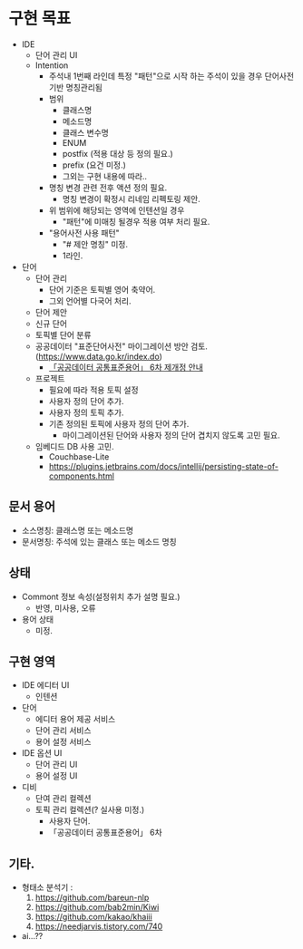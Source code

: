 # 구현 목표
- IDE
    - 단어 관리 UI
    - Intention
        - 주석내 1번째 라인데 특정 "패턴"으로 시작 하는 주석이 있을 경우 단어사전 기반 명칭관리됨
        - 범위
            - 클래스명
            - 메소드명
            - 클래스 변수명
            - ENUM
            - postfix (적용 대상 등 정의 필요.)
            - prefix (요건 미정.)
            - 그외는 구현 내용에 따라..
        - 명칭 변경 관련 전후 액션 정의 필요.
            - 명칭 변경이 확정시 리네임 리펙토링 제안.
        - 위 범위에 해당되는 영역에 인텐션일 경우
            - "패턴"에 미매칭 될경우 적용 여부 처리 필요.
        - "용어사전 사용 패턴"
            - "# 제안 명칭" 미정.
            - 1라인.
- 단어
    - 단어 관리
        - 단어 기준은 토픽별 영어 축약어.
        - 그외 언어별 다국어 처리.
    - 단어 제안
    - 신규 단어
    - 토픽별 단어 분류
    - 공공데이터 "표준단어사전" 마이그레이션 방안 검토.(https://www.data.go.kr/index.do)
        - [「공공데이터 공통표준용어」 6차 제개정 안내](https://www.data.go.kr/bbs/rcr/selectRecsroom.do?pageIndex=1&originId=PDS_0000000001165+++&atchFileId=FILE_000000002835674&searchCondition3=&searchCondition2=2&cndCtgryLaword=Y&cndCtgryEdc=Y&cndCtgryBigdata=Y&cndCtgryStd=Y&cndCtgryNews=Y&cndCtgryContest=&cndCtgryEtc=Y&cndCtgryCardNews=&bindCndCtgry=PDTY01%2CPDTY02%2CPDTY03%2CPDTY04%2CPDTY05%2CPDTY06&sort-post=2&searchKeyword1=공통표준용어&Laword=PDTY01&Edc=PDTY02&Bigdata=PDTY03&Std=PDTY04&News=PDTY05&Etc=PDTY06)
    - 프로젝트
        - 필요에 따라 적용 토픽 설정
        - 사용자 정의 단어 추가.
        - 사용자 정의 토픽 추가.
        - 기존 정의된 토픽에 사용자 정의 단어 추가.
            - 마이그레이션된 단어와 사용자 정의 단어 겹치지 않도록 고민 필요.
    - 임베디드 DB 사용 고민.
        - Couchbase-Lite
        - https://plugins.jetbrains.com/docs/intellij/persisting-state-of-components.html

## 문서 용어
- 소스명칭: 클래스명 또는 메소드명
- 문서명칭: 주석에 있는 클래스 또는 메소드 명칭

## 상태
- Commont 정보 속성(설정위치 추가 설명 필요.)
    * 반영, 미사용, 오류
- 용어 상태
    * 미정.

## 구현 영역
- IDE 에디터 UI
    - 인텐션
- 단어
    - 에디터 용어 제공 서비스
    - 단어 관리 서비스
    - 용어 설정 서비스
- IDE 옵션 UI
    - 단어 관리 UI
    - 용어 설정 UI
- 디비
    - 단여 관리 컬렉션
    - 토픽 관리 컬렉션(? 실사용 미정.)
        - 사용자 단어.
        - 「공공데이터 공통표준용어」 6차


## 기타.
- 형태소 분석기 :
    1. https://github.com/bareun-nlp
    2. https://github.com/bab2min/Kiwi
    3. https://github.com/kakao/khaiii
    4. https://needjarvis.tistory.com/740
- ai...??
